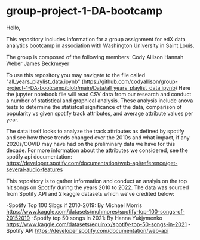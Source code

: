 # group-project-1-DA-bootcamp
Hello, 

This repository includes information for a group assignment for edX data analytics bootcamp in association with Washington University in Saint Louis. 

The group is composed of the following members:
Cody Allison
Hannah Weber
James Beckmeyer

To use this repository you may navigate to the file called "all_years_playlist_data.ipynb" (https://github.com/codyallison/group-project-1-DA-bootcamp/blob/main/Data/all_years_playlist_data.ipynb)
Here the jupyter notebook file will read CSV data from our research and conduct a number of statistical and graphical analysis. These analysis include anova tests to determine the statistcal significance of the data, comparison of popularity vs given spotify track attributes, and average attribute values per year.

The data itself looks to analyze the track attributes as defined by spotify and see how these trends changed over the 2010s and what impact, if any 2020s/COVID may have had on the preliminary data we have for this decade. 
For more information about the attributes we considered, see the spotify api documentation: https://developer.spotify.com/documentation/web-api/reference/get-several-audio-features

This repository is to gather information and conduct an analyis on the top hit songs on Spotify during the years 2010 to 2022. The data was sourced from Spotify API and 2 kaggle datasets which we've credited below:

-Spotify Top 100 Sibgs if 2010-2019: By Michael Morris
https://www.kaggle.com/datasets/muhmores/spotify-top-100-songs-of-20152019
-Spotify top 50 songs in 2021: By Hanna Yukjymenko
https://www.kaggle.com/datasets/equinxx/spotify-top-50-songs-in-2021
-Spotify API 
https://developer.spotify.com/documentation/web-api


